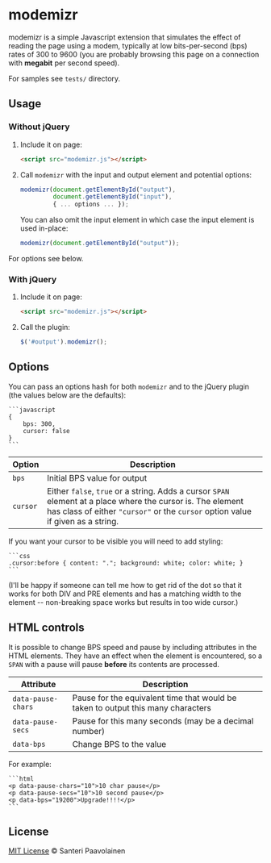# modemizr

modemizr is a simple Javascript extension that simulates the effect of
reading the page using a modem, typically at low bits-per-second (bps)
rates of 300 to 9600 (you are probably browsing this page on a
connection with **megabit** per second speed).

For samples see `tests/` directory.

## Usage

### Without jQuery

1. Include it on page:

   ```html
   <script src="modemizr.js"></script>
   ```

2. Call `modemizr` with the input and output element and potential
   options:

   ```javascript
   modemizr(document.getElementById("output"),
            document.getElementById("input"),
		    { ... options ... });
   ```

   You can also omit the input element in which case the input element
   is used in-place:

   ```javascript
   modemizr(document.getElementById("output"));
   ```

For options see below.

### With jQuery

1. Include it on page:

   ```html
   <script src="modemizr.js"></script>
   ```

2. Call the plugin:

   ```javascript
   $('#output').modemizr();
   ```

## Options

You can pass an options hash for both `modemizr` and to the jQuery
plugin (the values below are the defaults):

    ```javascript
    {
        bps: 300,
		cursor: false
	}
	```

Option | Description
--- | ---
`bps` | Initial BPS value for output
`cursor` | Either `false`, `true` or a string. Adds a cursor `SPAN` element at a place where the cursor is. The element has class of either `"cursor"` or the `cursor` option value if given as a string.

If you want your cursor to be visible you will need to add styling:


    ```css
	.cursor:before { content: "."; background: white; color: white; }
	```

(I'll be happy if someone can tell me how to get rid of the dot so
that it works for both DIV and PRE elements and has a matching width
to the element -- non-breaking space works but results in too wide
cursor.)


## HTML controls

It is possible to change BPS speed and pause by including attributes
in the HTML elements. They have an effect when the element is
encountered, so a `SPAN` with a pause will pause **before** its
contents are processed.

Attribute | Description
--- | ---
`data-pause-chars` | Pause for the equivalent time that would be taken to output this many characters
`data-pause-secs` | Pause for this many seconds (may be a decimal number)
`data-bps` | Change BPS to the value

For example:

    ```html
	<p data-pause-chars="10">10 char pause</p>
	<p data-pause-secs="10">10 second pause</p>
	<p data-bps="19200">Upgrade!!!!</p>
	```

## License

[MIT License](http://santtu.mit-license.org/) © Santeri Paavolainen

